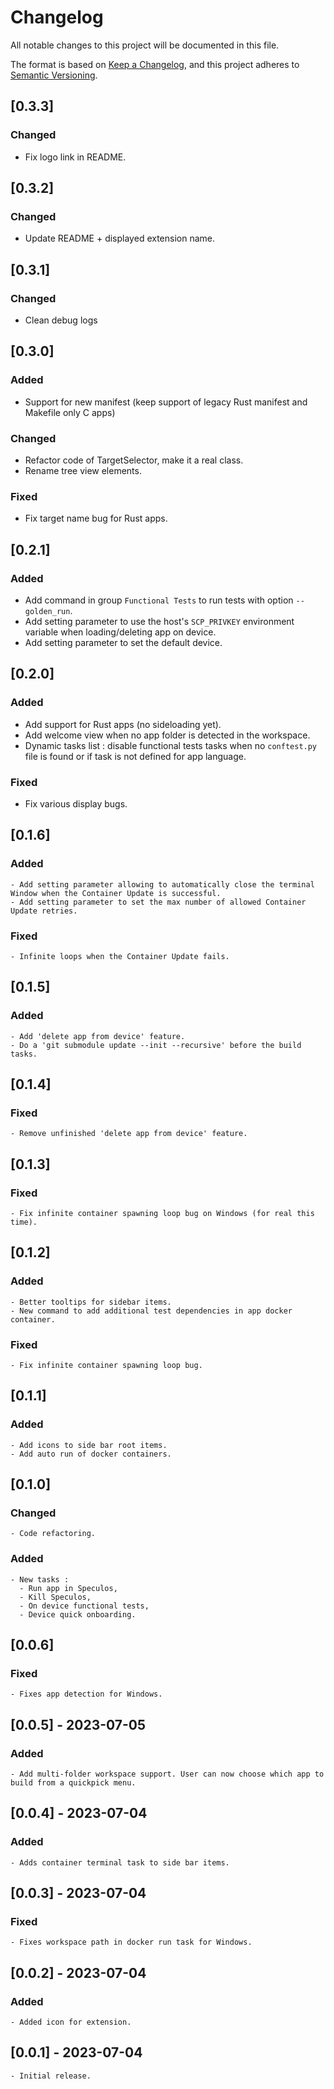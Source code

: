 # Changelog

All notable changes to this project will be documented in this file.

The format is based on [Keep a Changelog](https://keepachangelog.com/en/1.0.0/),
and this project adheres to [Semantic Versioning](https://semver.org/spec/v2.0.0.html).

## [0.3.3]

### Changed

* Fix logo link in README.

## [0.3.2]

### Changed

* Update README + displayed extension name.

## [0.3.1]

### Changed

* Clean debug logs

## [0.3.0]

### Added

* Support for new manifest (keep support of legacy Rust manifest and Makefile only C apps)

### Changed

* Refactor code of TargetSelector, make it a real class.
* Rename tree view elements.

### Fixed

* Fix target name bug for Rust apps.

## [0.2.1]

### Added

* Add command in group `Functional Tests` to run tests with option `--golden_run`.
* Add setting parameter to use the host's `SCP_PRIVKEY` environment variable when loading/deleting app on device.
* Add setting parameter to set the default device.

## [0.2.0]

### Added

* Add support for Rust apps (no sideloading yet).
* Add welcome view when no app folder is detected in the workspace.
* Dynamic tasks list : disable functional tests tasks when no `conftest.py` file is found or if task is not defined for app language.

### Fixed

* Fix various display bugs.

## [0.1.6]

### Added

    - Add setting parameter allowing to automatically close the terminal Window when the Container Update is successful.
    - Add setting parameter to set the max number of allowed Container Update retries.

### Fixed

    - Infinite loops when the Container Update fails.

## [0.1.5]

### Added

    - Add 'delete app from device' feature.
    - Do a 'git submodule update --init --recursive' before the build tasks.

## [0.1.4]

### Fixed

    - Remove unfinished 'delete app from device' feature.

## [0.1.3]

### Fixed

    - Fix infinite container spawning loop bug on Windows (for real this time).

## [0.1.2]

### Added

    - Better tooltips for sidebar items.
    - New command to add additional test dependencies in app docker container.

### Fixed

    - Fix infinite container spawning loop bug.

## [0.1.1]

### Added

    - Add icons to side bar root items.
    - Add auto run of docker containers.

## [0.1.0]

### Changed

    - Code refactoring.

### Added

    - New tasks :
      - Run app in Speculos,
      - Kill Speculos,
      - On device functional tests,
      - Device quick onboarding.

## [0.0.6]

### Fixed

    - Fixes app detection for Windows.

## [0.0.5] - 2023-07-05

### Added

    - Add multi-folder workspace support. User can now choose which app to build from a quickpick menu.
## [0.0.4] - 2023-07-04

### Added

    - Adds container terminal task to side bar items.

## [0.0.3] - 2023-07-04

### Fixed

    - Fixes workspace path in docker run task for Windows.

## [0.0.2] - 2023-07-04

### Added

    - Added icon for extension.

## [0.0.1] - 2023-07-04

    - Initial release.
